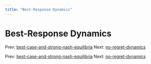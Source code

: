 ```yaml
---
title: "Best-Response Dynamics"
---
```


# Best-Response Dynamics

Prev: [best-case-and-strong-nash-equilibria](best-case-and-strong-nash-equilibria.md)
Next: [no-regret-dynamics](no-regret-dynamics.md)

Prev: [best-case-and-strong-nash-equilibria](best-case-and-strong-nash-equilibria.md)
Next: [no-regret-dynamics](no-regret-dynamics.md)
